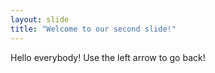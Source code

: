 ```yaml
---
layout: slide
title: "Welcome to our second slide!"
---
```

Hello everybody!
Use the left arrow to go back!
